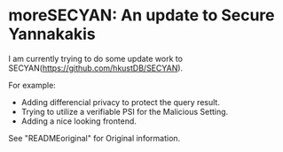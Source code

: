 # moreSECYAN: An update to Secure Yannakakis

I am currently trying to do some update work to SECYAN(https://github.com/hkustDB/SECYAN). 

For example:
- Adding differencial privacy to protect the query result.
- Trying to utilize a verifiable PSI for the Malicious Setting.
- Adding a nice looking frontend.

See "READMEoriginal" for Original information.
